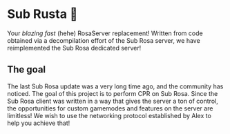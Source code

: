 # Sub Rusta 🦀
Your *blazing fast* (hehe) RosaServer replacement! Written from code obtained via a decompilation effort of the Sub Rosa server, we have reimplemented the Sub Rosa dedicated server!

## The goal
The last Sub Rosa update was a very long time ago, and the community has noticed. The goal of this project is to perform CPR on Sub Rosa. Since the Sub Rosa client was written in a way that gives the server a ton of control, the opportunities for custom gamemodes and features on the server are limitless! We wish to use the networking protocol established by Alex to help you achieve that!
